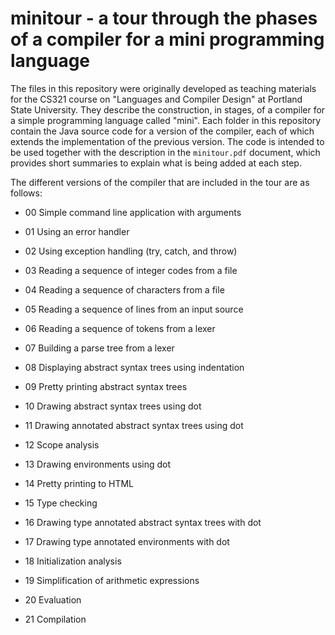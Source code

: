 # minitour - a tour through the phases of a compiler for a mini programming language

The files in this repository were originally developed as teaching
materials for the CS321 course on "Languages and Compiler Design"
at Portland State University.  They describe the construction, in
stages, of a compiler for a simple programming language called "mini".
Each folder in this repository contain the Java source code for a
version of the compiler, each of which extends the implementation of
the previous version.  The code is intended to be used together with
the description in the `minitour.pdf` document, which provides
short summaries to explain what is being added at each step.

The different versions of the compiler that are included in the
tour are as follows:

* 00 Simple command line application with arguments

* 01 Using an error handler

* 02 Using exception handling (try, catch, and throw)

* 03 Reading a sequence of integer codes from a file

* 04 Reading a sequence of characters from a file

* 05 Reading a sequence of lines from an input source

* 06 Reading a sequence of tokens from a lexer

* 07 Building a parse tree from a lexer

* 08 Displaying abstract syntax trees using indentation

* 09 Pretty printing abstract syntax trees

* 10 Drawing abstract syntax trees using dot

* 11 Drawing annotated abstract syntax trees using dot

* 12 Scope analysis

* 13 Drawing environments using dot

* 14 Pretty printing to HTML

* 15 Type checking

* 16 Drawing type annotated abstract syntax trees with dot

* 17 Drawing type annotated environments with dot

* 18 Initialization analysis

* 19 Simplification of arithmetic expressions

* 20 Evaluation

* 21 Compilation

